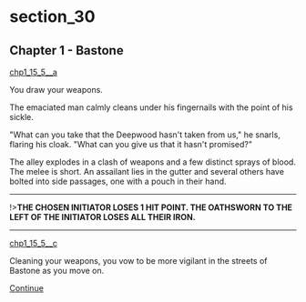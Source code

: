 
# section_30

## Chapter 1 - Bastone

[chp1_15_5__a](../../decomp/app/src/main/res/raw/chp1_15_5__a.mp3 ':include :type=audio')

You draw your weapons.

The emaciated man calmly cleans under his fingernails with the point of his sickle.

"What can you take that the Deepwood hasn't taken from us," he snarls, flaring his cloak. "What can you give us that it hasn't promised?"

The alley explodes in a clash of weapons and a few distinct sprays of blood. The melee is short. An assailant lies in the gutter and several others have bolted into side passages, one with a pouch in their hand.

---

!>**THE CHOSEN INITIATOR LOSES 1 HIT POINT. THE OATHSWORN TO THE LEFT OF THE INITIATOR LOSES ALL THEIR IRON.** 

---

[chp1_15_5__c](../../decomp/app/src/main/res/raw/chp1_15_5__c.mp3 ':include :type=audio')

Cleaning your weapons, you vow to be more vigilant in the streets of Bastone as you move on.

[Continue](output/chapter1/section_32.md)


